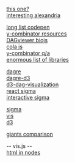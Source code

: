 [this one?](https://github.com/almende/vis/issues/237)  
[interesting alexandria](http://app.flowpro.io/flow/#/wikipedia/Alexandria)
  
[long list codepen](https://codepen.io/c0deMonkey/pen/XbGbjK)  
[y-combinator resources](https://news.ycombinator.com/item?id=9325411)  
[DAGviewer biojs](https://www.ncbi.nlm.nih.gov/pmc/articles/PMC3945768/)  
[cola js](http://marvl.infotech.monash.edu/webcola/)  
[y-combinator q/a](https://news.ycombinator.com/item?id=7594292)  
[enormous list of libraries](https://github.com/anvaka/graph-drawing-libraries)  
    
[dagre](https://github.com/cpettitt/dagre)  
[dagre-d3](https://github.com/cpettitt/dagre-d3)  
[d3-dag-visualization](https://github.com/nickholub/d3-dag-visualization)  
[react sigma]()  
[interactive sigma](https://github.com/almende/vis/issues/857)  
  
[sigma](http://sigmajs.org)  
[vis]()  
[d3]()  
  
[giants comparison](https://www.georg-hackenberg.de/posts/2015_12_21_javascript_graph_libraries_cytoscape_sigma_d3/)  

-- vis.js --  
[html in nodes](http://visjs.org/examples/network/nodeStyles/imagesWithBorders.html)  